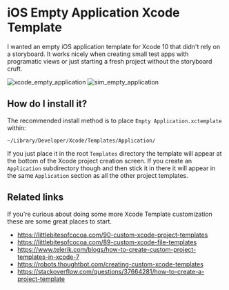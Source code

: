 # iOS Empty Application Xcode Template
I wanted an empty iOS application template for Xcode 10 that didn't rely on a storyboard. It works nicely when creating small test apps with programatic views or just starting a fresh project without the storyboard cruft.

![xcode_empty_application](https://user-images.githubusercontent.com/499487/27750132-558f882a-5d8b-11e7-80e5-2a12bd7acf84.png)
![sim_empty_application](https://user-images.githubusercontent.com/499487/41989611-c205045e-79f4-11e8-9b02-7b5a9b0154b4.png)

## How do I install it?
The recommended install method is to place `Empty Application.xctemplate` within:
```
~/Library/Developer/Xcode/Templates/Application/
```
If you just place it in the root `Templates` directory the template will appear at the bottom of the Xcode project creation screen. If you create an `Application` subdirectory though and then stick it in there it will appear in the same `Application` section as all the other project templates.

## Related links
If you're curious about doing some more Xcode Template customization these are some great places to start.
* https://littlebitesofcocoa.com/90-custom-xcode-project-templates
* https://littlebitesofcocoa.com/89-custom-xcode-file-templates
* https://www.telerik.com/blogs/how-to-create-custom-project-templates-in-xcode-7
* https://robots.thoughtbot.com/creating-custom-xcode-templates
* https://stackoverflow.com/questions/37664281/how-to-create-a-project-template
